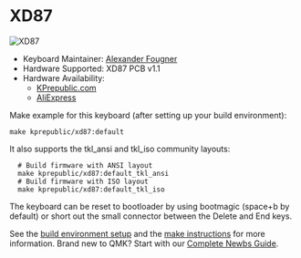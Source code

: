 # XD87

![XD87](https://i.imgur.com/qVyOies.jpg)


- Keyboard Maintainer: [Alexander Fougner](https://github.com/fougner)  
- Hardware Supported: XD87 PCB v1.1  
- Hardware Availability:  
	- [KPrepublic.com](https://kprepublic.com/products/xd87-xd87-xd80-custom-mechanical-keyboard-kit80-supports-tkg-tools-support-underglow-rgb-pcb-programmed-gh80-kle)
	- [AliExpress](https://www.aliexpress.com/item/xd87-XD87-XD80-Custom-Mechanical-Keyboard-Kit80-Supports-TKG-TOOLS-Support-Underglow-RGB-PCB-programmed-gh80/32892540743.html)

Make example for this keyboard (after setting up your build environment):

    make kprepublic/xd87:default

It also supports the tkl_ansi and tkl_iso community layouts:

	  # Build firmware with ANSI layout
	  make kprepublic/xd87:default_tkl_ansi
	  # Build firmware with ISO layout
	  make kprepublic/xd87:default_tkl_iso


The keyboard can be reset to bootloader by using bootmagic (space+b by default) or short out the small connector between the Delete and End keys.

See the [build environment setup](https://docs.qmk.fm/#/getting_started_build_tools) and the [make instructions](https://docs.qmk.fm/#/getting_started_make_guide) for more information. Brand new to QMK? Start with our [Complete Newbs Guide](https://docs.qmk.fm/#/newbs).
